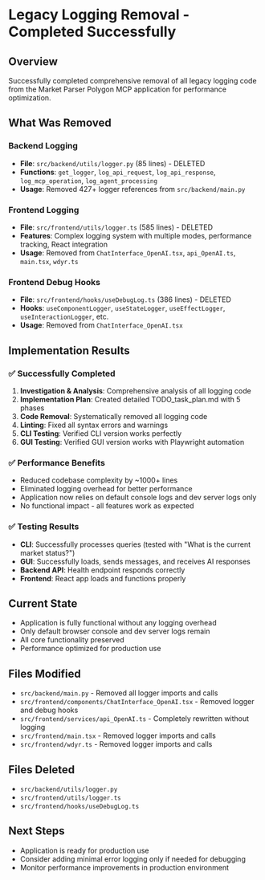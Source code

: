 # Legacy Logging Removal - Completed Successfully

## Overview
Successfully completed comprehensive removal of all legacy logging code from the Market Parser Polygon MCP application for performance optimization.

## What Was Removed

### Backend Logging
- **File**: `src/backend/utils/logger.py` (85 lines) - DELETED
- **Functions**: `get_logger`, `log_api_request`, `log_api_response`, `log_mcp_operation`, `log_agent_processing`
- **Usage**: Removed 427+ logger references from `src/backend/main.py`

### Frontend Logging
- **File**: `src/frontend/utils/logger.ts` (585 lines) - DELETED
- **Features**: Complex logging system with multiple modes, performance tracking, React integration
- **Usage**: Removed from `ChatInterface_OpenAI.tsx`, `api_OpenAI.ts`, `main.tsx`, `wdyr.ts`

### Frontend Debug Hooks
- **File**: `src/frontend/hooks/useDebugLog.ts` (386 lines) - DELETED
- **Hooks**: `useComponentLogger`, `useStateLogger`, `useEffectLogger`, `useInteractionLogger`, etc.
- **Usage**: Removed from `ChatInterface_OpenAI.tsx`

## Implementation Results

### ✅ Successfully Completed
1. **Investigation & Analysis**: Comprehensive analysis of all logging code
2. **Implementation Plan**: Created detailed TODO_task_plan.md with 5 phases
3. **Code Removal**: Systematically removed all logging code
4. **Linting**: Fixed all syntax errors and warnings
5. **CLI Testing**: Verified CLI version works perfectly
6. **GUI Testing**: Verified GUI version works with Playwright automation

### ✅ Performance Benefits
- Reduced codebase complexity by ~1000+ lines
- Eliminated logging overhead for better performance
- Application now relies on default console logs and dev server logs only
- No functional impact - all features work as expected

### ✅ Testing Results
- **CLI**: Successfully processes queries (tested with "What is the current market status?")
- **GUI**: Successfully loads, sends messages, and receives AI responses
- **Backend API**: Health endpoint responds correctly
- **Frontend**: React app loads and functions properly

## Current State
- Application is fully functional without any logging overhead
- Only default browser console and dev server logs remain
- All core functionality preserved
- Performance optimized for production use

## Files Modified
- `src/backend/main.py` - Removed all logger imports and calls
- `src/frontend/components/ChatInterface_OpenAI.tsx` - Removed logger and debug hooks
- `src/frontend/services/api_OpenAI.ts` - Completely rewritten without logging
- `src/frontend/main.tsx` - Removed logger imports and calls
- `src/frontend/wdyr.ts` - Removed logger imports and calls

## Files Deleted
- `src/backend/utils/logger.py`
- `src/frontend/utils/logger.ts`
- `src/frontend/hooks/useDebugLog.ts`

## Next Steps
- Application is ready for production use
- Consider adding minimal error logging only if needed for debugging
- Monitor performance improvements in production environment